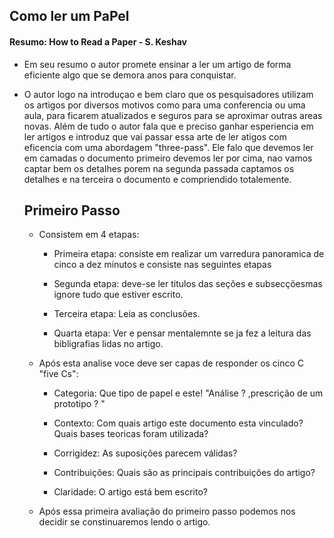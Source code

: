 

## Como ler um PaPel 

#### Resumo: How to Read a Paper - S. Keshav

* Em seu resumo o autor promete ensinar a ler um artigo de forma eficiente algo que se demora anos para conquistar.

* O autor logo na introduçao e bem claro que os pesquisadores utilizam os artigos por diversos motivos como para uma conferencia ou uma aula, para ficarem atualizados e seguros para se aproximar outras areas novas. Além de tudo o autor fala que e preciso ganhar esperiencia em ler artigos e introduz que vai passar essa arte de ler atigos com eficencia com uma abordagem "three-pass". Ele falo que devemos ler em camadas o documento primeiro devemos ler por cima, nao vamos captar bem os detalhes porem na segunda passada captamos os detalhes e na terceira o documento e compriendido totalemente.

  ## Primeiro Passo 
   * Consistem em 4 etapas:
      * Primeira etapa: consiste em realizar um varredura panoramica de cinco a dez minutos e consiste nas seguintes etapas
    
      * Segunda etapa: deve-se ler titulos das seções e subsecçõesmas ignore tudo que estiver escrito. 

      * Terceira etapa: Leia as conclusões.

      * Quarta etapa: Ver e pensar mentalemnte se ja fez a leitura das bibligrafias lidas no artigo.


    * Após esta analise voce deve ser capas de responder os cinco C "five Cs":

      * Categoria: Que tipo de papel e este! "Análise ? ,prescrição de um prototipo ? "
      
      * Contexto: Com quais artigo este documento esta vinculado? Quais bases teoricas foram utilizada?

      * Corrigidez: As suposições parecem válidas?

      * Contribuições: Quais são as principais contribuições do artigo?

      * Claridade: O artigo está bem escrito?

    * Após essa primeira avaliação do primeiro passo podemos nos decidir se constinuaremos lendo o artigo.
  



